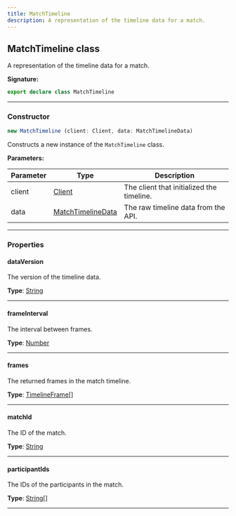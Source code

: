 ```yaml
---
title: MatchTimeline
description: A representation of the timeline data for a match.
---
```


## MatchTimeline class

A representation of the timeline data for a match.

**Signature:**

```ts
export declare class MatchTimeline 
```

---

### Constructor

```ts
new MatchTimeline (client: Client, data: MatchTimelineData)
```

Constructs a new instance of the `MatchTimeline` class.

**Parameters:**

| Parameter | Type | Description |
| --------- | ---- | ----------- |
| client | [Client](/api/Client.md) | The client that initialized the timeline. |
| data | [MatchTimelineData](/api/MatchTimelineData.md) | The raw timeline data from the API. |
---

### Properties

#### dataVersion

The version of the timeline data.



**Type**: [String](https://developer.mozilla.org/en-US/docs/Web/JavaScript/Reference/Global_Objects/String)

---

#### frameInterval

The interval between frames.



**Type**: [Number](https://developer.mozilla.org/en-US/docs/Web/JavaScript/Reference/Global_Objects/Number)

---

#### frames

The returned frames in the match timeline.



**Type**: [TimelineFrame](/api/TimelineFrame.md)[]

---

#### matchId

The ID of the match.



**Type**: [String](https://developer.mozilla.org/en-US/docs/Web/JavaScript/Reference/Global_Objects/String)

---

#### participantIds

The IDs of the participants in the match.



**Type**: [String](https://developer.mozilla.org/en-US/docs/Web/JavaScript/Reference/Global_Objects/String)[]

---

